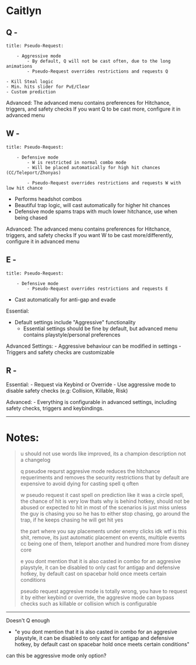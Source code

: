 # Caitlyn

## Q -

```ad-tip
title: Pseudo-Request:

	- Aggressive mode
		- By default, Q will not be cast often, due to the long animations
		- Pseudo-Request overrides restrictions and requests Q

```

	- Kill Steal logic
	- Min. hits slider for PvE/Clear
	- Custom prediction

Advanced:
	The advanced menu contains preferences for Hitchance, triggers, and safety checks
	If you want Q to be cast more, configure it in advanced menu
  
## W -

```ad-tip
title: Pseudo-Request:

	- Defensive mode
		- W is restricted in normal combo mode
		- Will be placed automatically for high hit chances (CC/Teleport/Zhonyas)
		  
		- Pseudo-Request overrides restrictions and requests W with low hit chance

```

- Performs headshot combos
- Beautiful trap logic, will cast automatically for higher hit chances 
- Defensive mode spams traps with much lower hitchance, use when being chased

Advanced:
	The advanced menu contains preferences for Hitchance, triggers, and safety checks
	If you want W to be cast more/differently, configure it in advanced menu


## E -

```ad-tip
title: Pseudo-Request:

	- Defensive mode
		- Pseudo-Request overrides restrictions and requests E

```

- Cast automatically for anti-gap and evade

Essential:
- Default settings include "Aggressive" functionality
	- Essential settings should be fine by default, but advanced menu contains playstyle/personal preferences

Advanced Settings:
	- Aggressive behaviour can be modified in settings
	- Triggers and safety checks are customizable
	  

## R -

Essential:
	- Request via Keybind or Override
	- Use aggressive mode to disable safety checks (e.g: Collision, Killable, Risk)

Advanced:
	- Everything is configurable in advanced settings, including safety checks, triggers and keybindings. 

---

# Notes:

> u should not use words like improved, its a champion description not a changelog
> 
> q pseudoe requrst aggresive mode reduces the hitchance requeriments and removes the security restrictions that by default are expensive to avoid dying for casting spell q often
> 
> w pseudo request it cast spell on prediction like it was a circle spell, the chance of hit is very low thats why is behind hotkey, should not be abused or expected to hit in most of the scenarios is just miss unless the guy is chasing you so he has to either stop chasing, go around the trap, if he keeps chasing he will get hit yes
> 
> the part where you say placements under enemy clicks idk wtf is this shit, remove, its just automatic placement on events, multiple events cc being one of them, teleport another and hundred more from disney core
> 
> e you dont mention that it is also casted in combo for an aggresive playstyle, it can be disabled to only cast for antigap and defensive hotkey, by default cast on spacebar hold once meets certain conditions
> 
> pseudo request aggresive mode is totally wrong, you have to request it by either keybind or override, the aggresive mode can bypass checks such as killable or collision which is configurable

---
Doesn't Q enough

- "e you dont mention that it is also casted in combo for an aggresive playstyle, it can be disabled to only cast for antigap and defensive hotkey, by default cast on spacebar hold once meets certain conditions"

can this be aggressive mode only option?

